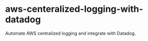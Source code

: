 # aws-centeralized-logging-with-datadog
Automate AWS centralized logging and integrate with Datadog.
